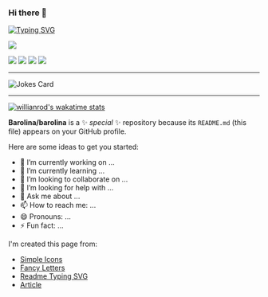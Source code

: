 ### Hi there 👋 

[![Typing SVG](https://readme-typing-svg.herokuapp.com?color=%2336BCF7&lines=I'm+like+software%2C+solution+architect+and+develop)](https://git.io/typing-svg)

![](https://github-profile-summary-cards.vercel.app/api/cards/profile-details?username=Barolina&theme=github_dark) 

![](https://github-profile-summary-cards.vercel.app/api/cards/repos-per-language?username=Barolina&theme=github_dark) ![](https://github-profile-summary-cards.vercel.app/api/cards/most-commit-language?username=Barolina&theme=github_dark) 
![](https://github-profile-summary-cards.vercel.app/api/cards/stats?username=Barolina&theme=github_dark) ![](https://github-profile-summary-cards.vercel.app/api/cards/productive-time?username=Barolina&theme=github_dark) 

____

![Jokes Card](https://readme-jokes.vercel.app/api)

____

[![willianrod's wakatime stats](https://github-readme-stats.vercel.app/api/wakatime?username=barolina)](https://github.com/anuraghazra/github-readme-stats)


**Barolina/barolina** is a ✨ _special_ ✨ repository because its `README.md` (this file) appears on your GitHub profile.



Here are some ideas to get you started:

- 🔭 I’m currently working on ...
- 🌱 I’m currently learning ...
- 👯 I’m looking to collaborate on ...
- 🤔 I’m looking for help with ...
- 💬 Ask me about ...
- 📫 How to reach me: ...
- 😄 Pronouns: ...
- ⚡ Fun fact: ...

I'm created  this page  from:

- [Simple Icons](https://simpleicons.org)
- [Fancy Letters](https://lingojam.com)
- [Readme Typing SVG](https://readme-typing-svg.herokuapp.com)
- [Article](https://habr.com/ru/post/649363/)
